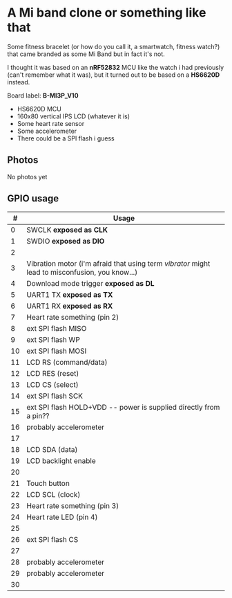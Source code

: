 # A Mi band clone or something like that

Some fitness bracelet (or how do you call it, a smartwatch, fitness watch?) that came branded as some Mi Band but in fact it's not.

I thought it was based on an **nRF52832** MCU like the watch i had previously (can't remember what it was),
but it turned out to be based on a **HS6620D** instead.

Board label: **B-MI3P_V10**

- HS6620D MCU
- 160x80 vertical IPS LCD (whatever it is)
- Some heart rate sensor
- Some accelerometer
- There could be a SPI flash i guess

## Photos

No photos yet

## GPIO usage

|  #  |              Usage                 |
|-----|------------------------------------|
|   0 | SWCLK **exposed as CLK**           |
|   1 | SWDIO **exposed as DIO**           |
|   2 |                                    |
|   3 | Vibration motor (i'm afraid that using term *vibrator* might lead to misconfusion, you know...) |
|   4 | Download mode trigger **exposed as DL** |
|   5 | UART1 TX **exposed as TX**         |
|   6 | UART1 RX **exposed as RX**         |
|   7 | Heart rate something (pin 2)       |
|   8 | ext SPI flash MISO                 |
|   9 | ext SPI flash WP                   |
|  10 | ext SPI flash MOSI                 |
|  11 | LCD RS (command/data)              |
|  12 | LCD RES (reset)                    |
|  13 | LCD CS (select)                    |
|  14 | ext SPI flash SCK                  |
|  15 | ext SPI flash HOLD+VDD -- power is supplied directly from a pin?? |
|  16 | probably accelerometer             |
|  17 |                                    |
|  18 | LCD SDA (data)                     |
|  19 | LCD backlight enable               |
|  20 |                                    |
|  21 | Touch button                       |
|  22 | LCD SCL (clock)                    |
|  23 | Heart rate something (pin 3)       |
|  24 | Heart rate LED (pin 4)             |
|  25 |                                    |
|  26 | ext SPI flash CS                   |
|  27 |                                    |
|  28 | probably accelerometer             |
|  29 | probably accelerometer             |
|  30 |                                    |
